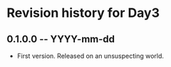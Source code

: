 # Revision history for Day3

## 0.1.0.0  -- YYYY-mm-dd

* First version. Released on an unsuspecting world.
